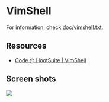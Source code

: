 # VimShell

For information, check [doc/vimshell.txt](doc/vimshell.txt).

## Resources

- [Code @ HootSuite | VimShell](http://code.hootsuite.com/vimshell/)

## Screen shots

![](https://f.cloud.github.com/assets/980000/982716/eb45a994-0817-11e3-806e-ce6e731b86ef.png)
